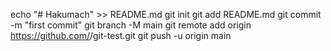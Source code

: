  echo "# Hakumach" >> README.md
git init
git add README.md
git commit -m "first commit"
git branch -M main
git remote add origin https://github.com/<Hakumach>/git-test.git
git push -u origin main
